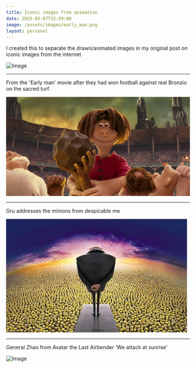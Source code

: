 ```yaml
---
title: Iconic images from animation
date: 2025-05-07T15:59:00
image: /assets/images/early_man.png
layout: personal
---
```

I created this to separate the drawn/animated images in my original post on iconic images from the internet

![Image](https://pbs.twimg.com/media/Gn42Cb0WsAAb6Nr?format=png&name=small)

---

From the 'Early man' movie after they had won football against real Bronzio on the sacred turf.

![From the 'Early man' movie after they had won football against real Bronzio on the sacred turf.](/assets/images/early_man.png "'Early man' movie after they had won football against real Bronzio on the sacred turf.")

---

Gru addresses the minions from despicable me

![Gru addresses the minions](/assets/images/gru_minions.jpg)

---

General Zhao from Avatar the Last Airbender 'We attack at sunrise'

![Image](https://pbs.twimg.com/media/GnM7K9NXoAAX3bE?format=jpg&name=small)
